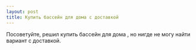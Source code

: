 ```yaml
---
layout: post 
title: Купить бассейн для дома с доставкой 
--- 
```

Посоветуйте, решил купить бассейн для дома , но нигде не могу найти вариант с доставкой.